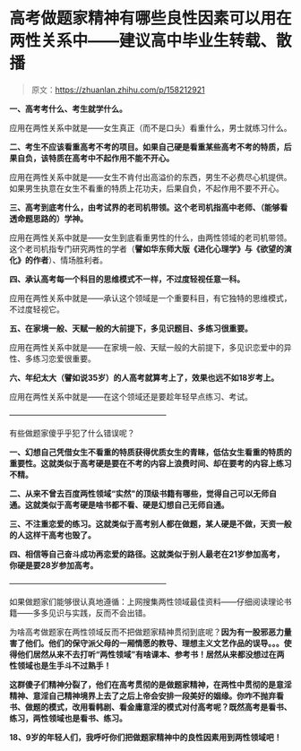 # 高考做题家精神有哪些良性因素可以用在两性关系中——建议高中毕业生转载、散播

> 原文：<https://zhuanlan.zhihu.com/p/158212921>

**一、高考考什么、考生就学什么。**

应用在两性关系中就是——女生真正（而不是口头）看重什么，男士就练习什么。

**二、考生不应该看重高考不考的项目。如果自己硬是看重某些高考不考的特质，后果自负，该特质在高考中不起作用不能不开心。**

应用在两性关系中就是——女生不肯付出高溢价的东西，男生不必费尽心机提供。如果男生执意在女生不看重的特质上花功夫，后果自负，不起作用不要不开心。

**三、高考到底考什么，由考试界的老司机带领。这个老司机指高中老师、（能够看透命题思路的）学神。**

应用在两性关系中就是——女生到底看重男性的什么，由两性领域的老司机带领。这个老司机指专门研究两性的学者（**譬如华东师大版《进化心理学》与《欲望的演化》的作者**）、情场胜利者。

**四、承认高考每一个科目的思维模式不一样，不过度轻视任意一科。**

应用在两性关系中就是——承认这个领域是一个重要科目，有它独特的思维模式，不过度轻视它。

**五、在家境一般、天赋一般的大前提下，多见识题目、多练习很重要。**

应用在两性关系中就是——在家境一般、天赋一般的大前提下，多见识恋爱中的异性、多练习恋爱很重要。

**六、年纪太大（譬如说35岁）的人高考就算考上了，效果也远不如18岁考上。**

应用在两性关系中就是——在这个领域还是要趁年轻早点练习、考试。

————————————————————

有些做题家傻乎乎犯了什么错误呢？

**一、幻想自己凭借女生不看重的特质获得优质女生的青睐，低估女生看重的特质的重要性。这就类似于高考硬是要在不考的内容上浪费时间、却在要考的内容上练习不精。**

**二、从来不曾去百度两性领域“实然"的顶级书籍有哪些，觉得自己可以无师自通。这就类似于高考硬是啥书都不看、硬是幻想自己无师自通。**

**三、不注重恋爱的练习。这就类似于高考别人都在做题，某人硬是不做，天资一般的人这样干高考也毁了。**

**四、相信等自己奋斗成功再恋爱的路径。这就类似于别人最老在21岁参加高考，你硬是要28岁参加高考。**

————————————————————

如果做题家们能够很认真地遵循：上网搜集两性领域最佳资料——仔细阅读理论书籍——多多见识与实践，反而不会出错。

为啥高考做题家在两性领域反而不把做题家精神贯彻到底呢？**因为有一股邪恶力量害了他们。他们的保守派父母的一厢情愿的教导、理想主义文艺作品的误导。。。使得他们居然从来不去打听“两性领域”有啥课本、参考书！居然从来都没想过在两性领域也是生手斗不过熟手！**

**这群傻子们精神分裂了，他们在高考贯彻的是做题家精神，在两性中贯彻的是意淫精神、意淫自己精神境界上去了之后上帝会安排一段美好的姻缘。你咋不抛弃看书、做题的模式，改用看韩剧、看金庸意淫的模式对付高考呢？既然高考是看书、练习，两性领域也是看书、练习。**

**18、9岁的年轻人们，我呼吁你们把做题家精神中的良性因素用到两性领域吧！**